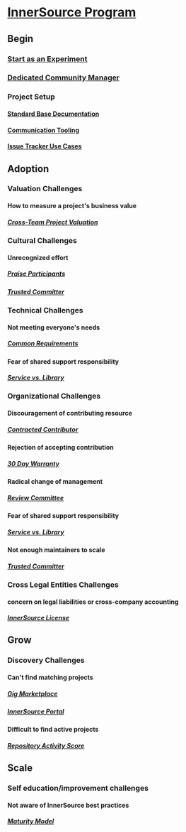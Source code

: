 # [InnerSource Program](https://innersourcecommons.gitbook.io/innersource-patterns/v/book/toc)
## Begin
### [Start as an Experiment](https://github.com/InnerSourceCommons/InnerSourcePatterns/blob/master/patterns/2-structured/start-as-experiment.md)
### [Dedicated Community Manager](https://github.com/InnerSourceCommons/InnerSourcePatterns/blob/master/patterns/2-structured/dedicated-community-leader.md)
### Project Setup
#### [Standard Base Documentation](https://github.com/InnerSourceCommons/InnerSourcePatterns/blob/master/patterns/2-structured/project-setup/base-documentation.md)
#### [Communication Tooling](https://github.com/InnerSourceCommons/InnerSourcePatterns/blob/master/patterns/2-structured/project-setup/communication-tooling.md)
#### [Issue Tracker Use Cases](https://github.com/InnerSourceCommons/InnerSourcePatterns/blob/master/patterns/2-structured/project-setup/issue-tracker.md)

## Adoption
### Valuation Challenges
#### How to measure a project's business value
##### [Cross-Team Project Valuation](https://github.com/InnerSourceCommons/InnerSourcePatterns/blob/master/patterns/2-structured/crossteam-project-valuation.md)
### Cultural Challenges
#### Unrecognized effort
##### [Praise Participants](https://github.com/InnerSourceCommons/InnerSourcePatterns/blob/master/patterns/2-structured/praise-participants.md)
##### [Trusted Committer](https://github.com/InnerSourceCommons/InnerSourcePatterns/blob/master/patterns/2-structured/trusted-committer.md)
### Technical Challenges
#### Not meeting everyone's needs
##### [Common Requirements](https://github.com/InnerSourceCommons/InnerSourcePatterns/blob/master/patterns/2-structured/common-requirements.md)
#### Fear of shared support responsibility
##### [Service vs. Library](https://github.com/InnerSourceCommons/InnerSourcePatterns/blob/master/patterns/2-structured/service-vs-library.md)
### Organizational Challenges
#### Discouragement of contributing resource
##### [Contracted Contributor](https://github.com/InnerSourceCommons/InnerSourcePatterns/blob/master/patterns/2-structured/contracted-contributor.md)
#### Rejection of accepting contribution
##### [30 Day Warranty](https://github.com/InnerSourceCommons/InnerSourcePatterns/blob/master/patterns/2-structured/30-day-warranty.md)
#### Radical change of management
##### [Review Committee](https://github.com/InnerSourceCommons/InnerSourcePatterns/blob/master/patterns/2-structured/review-committee.md)
#### Fear of shared support responsibility
##### [Service vs. Library](https://github.com/InnerSourceCommons/InnerSourcePatterns/blob/master/patterns/2-structured/service-vs-library.md)
#### Not enough maintainers to scale
##### [Trusted Committer](https://github.com/InnerSourceCommons/InnerSourcePatterns/blob/master/patterns/2-structured/trusted-committer.md)
### Cross Legal Entities Challenges
#### concern on legal liabilities or cross-company accounting
##### [InnerSource License](https://github.com/InnerSourceCommons/InnerSourcePatterns/blob/master/patterns/2-structured/innersource-license.md)
## Grow
### Discovery Challenges
#### Can't find matching projects
##### [Gig Marketplace](https://github.com/InnerSourceCommons/InnerSourcePatterns/blob/master/patterns/2-structured/gig-marketplace.md)
##### [InnerSource Portal](https://github.com/InnerSourceCommons/InnerSourcePatterns/blob/master/patterns/2-structured/innersource-portal.md)
#### Difficult to find active projects
##### [Repository Activity Score](https://github.com/InnerSourceCommons/InnerSourcePatterns/blob/master/patterns/2-structured/repository-activity-score.md)
## Scale
### Self education/improvement challenges
#### Not aware of InnerSource best practices
##### [Maturity Model](https://github.com/InnerSourceCommons/InnerSourcePatterns/blob/master/patterns/2-structured/maturity-model.md)
